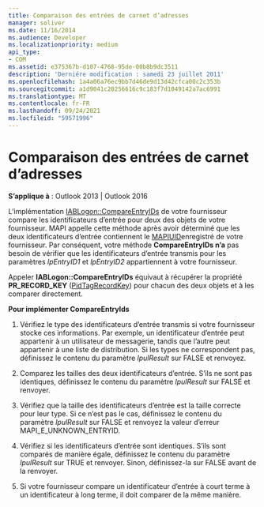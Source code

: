 ```yaml
---
title: Comparaison des entrées de carnet d’adresses
manager: soliver
ms.date: 11/16/2014
ms.audience: Developer
ms.localizationpriority: medium
api_type:
- COM
ms.assetid: e375367b-d107-4768-95de-00b8b9dc3511
description: 'Derniére modification : samedi 23 juillet 2011'
ms.openlocfilehash: 1a4a06a76ec9bb7d46de9d13d42cfca00c2c353b
ms.sourcegitcommit: a1d9041c20256616c9c183f7d1049142a7ac6991
ms.translationtype: MT
ms.contentlocale: fr-FR
ms.lasthandoff: 09/24/2021
ms.locfileid: "59571996"
---
```

# <a name="comparing-address-book-entries"></a>Comparaison des entrées de carnet d’adresses

  
  
**S’applique à** : Outlook 2013 | Outlook 2016 
  
L’implémentation [IABLogon::CompareEntryIDs](iablogon-compareentryids.md) de votre fournisseur compare les identificateurs d’entrée pour deux des objets de votre fournisseur. MAPI appelle cette méthode après avoir déterminé que les deux identificateurs d’entrée contiennent le [MAPIUID](mapiuid.md)enregistré de votre fournisseur. Par conséquent, votre méthode **CompareEntryIDs n’a** pas besoin de vérifier que les identificateurs d’entrée transmis pour les paramètres  _lpEntryID1_ et  _lpEntryID2_ appartiennent à votre fournisseur. 
  
Appeler **IABLogon::CompareEntryIDs** équivaut à récupérer la propriété **PR_RECORD_KEY** ([PidTagRecordKey](pidtagrecordkey-canonical-property.md)) pour chacun des deux objets et à les comparer directement.
  
 **Pour implémenter CompareEntryIds**
  
1. Vérifiez le type des identificateurs d’entrée transmis si votre fournisseur stocke ces informations. Par exemple, un identificateur d’entrée peut appartenir à un utilisateur de messagerie, tandis que l’autre peut appartenir à une liste de distribution. Si les types ne correspondent pas, définissez le contenu du paramètre  _lpulResult_ sur FALSE et renvoyez. 
    
2. Comparez les tailles des deux identificateurs d’entrée. S’ils ne sont pas identiques, définissez le contenu du paramètre  _lpulResult_ sur FALSE et renvoyer. 
    
3. Vérifiez que la taille des identificateurs d’entrée est la taille correcte pour leur type. Si ce n’est pas le cas, définissez le contenu du paramètre  _lpulResult_ sur FALSE et renvoyez la valeur d’erreur MAPI_E_UNKNOWN_ENTRYID. 
    
4. Vérifiez si les identificateurs d’entrée sont identiques. S’ils sont comparés de manière égale, définissez le contenu du paramètre  _lpulResult_ sur TRUE et renvoyer. Sinon, définissez-la sur FALSE avant de la renvoyer. 
    
5. Si votre fournisseur compare un identificateur d’entrée à court terme à un identificateur à long terme, il doit comparer de la même manière.
    

